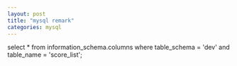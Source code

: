 ```yaml
---
layout: post
title: "mysql remark"
categories: mysql
---
```


select * from information_schema.columns where table_schema = 'dev' and table_name = 'score_list';
